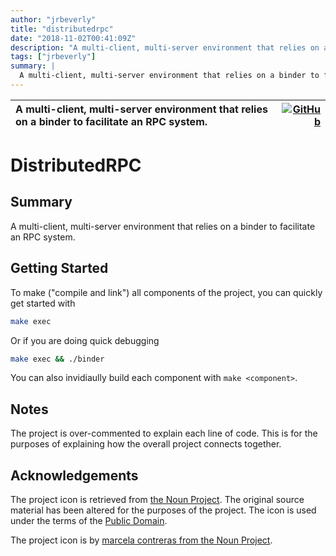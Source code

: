 ```yaml
---
author: "jrbeverly"
title: "distributedrpc"
date: "2018-11-02T00:41:09Z"
description: "A multi-client, multi-server environment that relies on a binder to facilitate an RPC system."
tags: ["jrbeverly"]
summary: |
  A multi-client, multi-server environment that relies on a binder to facilitate an RPC system.
---
```


| A multi-client, multi-server environment that relies on a binder to facilitate an RPC system. | [![GitHub](https://img.shields.io/badge/GitHub-%23121011.svg?logo=github&logoColor=white)](https://github.com/jrbeverly/distributedrpc) |
| :-------- | -------: |


# DistributedRPC

## Summary

A multi-client, multi-server environment that relies on a binder to facilitate an RPC system.

## Getting Started

To make ("compile and link") all components of the project, you can quickly get started with

```bash
make exec
```

Or if you are doing quick debugging

```bash
make exec && ./binder
```

You can also invidiaully build each component with `make <component>`.

## Notes

The project is over-commented to explain each line of code. This is for the purposes of explaining how the overall project connects together.

## Acknowledgements

The project icon is retrieved from [the Noun Project](docs/icon/icon.json). The original source material has been altered for the purposes of the project. The icon is used under the terms of the [Public Domain](https://creativecommons.org/publicdomain/zero/1.0/).

The project icon is by [marcela contreras from the Noun Project](https://thenounproject.com/term/honeycomb/125100/).
